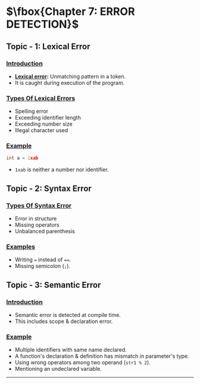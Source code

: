 # $\fbox{Chapter 7: ERROR DETECTION}$





## **Topic - 1: Lexical Error**

### <u>Introduction</u>

- **<u>Lexical error</u>:** Unmatching pattern in a token.
- It is caught during execution of the program.


### <u>Types Of Lexical Errors</u>

- Spelling error
- Exceeding identifier length
- Exceeding number size
- Illegal character used


### <u>Example</u>

```c
int a = 1xab
```

- `1xab` is neither a number nor identifier.



## **Topic - 2: Syntax Error**

### <u>Types Of Syntax Error</u>

- Error in structure
- Missing operators
- Unbalanced parenthesis


### <u>Examples</u>

- Writing `=` instead of `==`.
- Missing semicolon (`;`).



## **Topic - 3: Semantic Error**

### <u>Introduction</u>

- Semantic error is detected at compile time.
- This includes scope & declaration error.


### <u>Example</u>

- Multiple identifiers with same name declared.
- A function's declaration & definition has mismatch in parameter's type.
- Using wrong operators among two operand (`str1 % 2`).
- Mentioning an undeclared variable.

---

